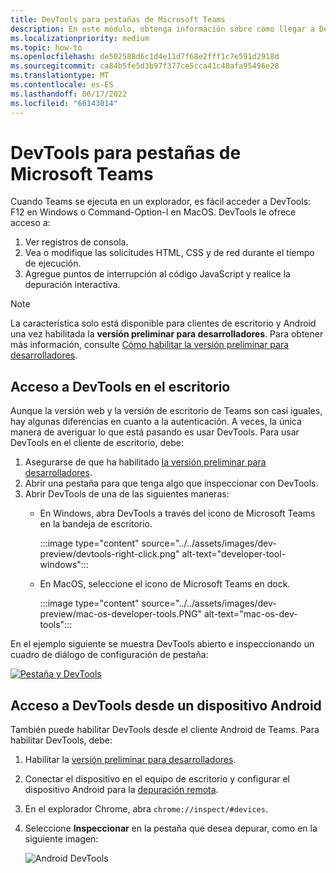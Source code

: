 ```yaml
---
title: DevTools para pestañas de Microsoft Teams
description: En este módulo, obtenga información sobre cómo llegar a DevTools al usar el cliente de escritorio de Microsoft Teams y la depuración
ms.localizationpriority: medium
ms.topic: how-to
ms.openlocfilehash: de502588d6c1d4e11d7f68e2fff1c7e591d2918d
ms.sourcegitcommit: ca84b5fe5d3b97f377ce5cca41c48afa95496e28
ms.translationtype: MT
ms.contentlocale: es-ES
ms.lasthandoff: 06/17/2022
ms.locfileid: "66143014"
---
```

# <a name="devtools-for-microsoft-teams-tabs"></a>DevTools para pestañas de Microsoft Teams

Cuando Teams se ejecuta en un explorador, es fácil acceder a DevTools: F12 en Windows o Command-Option-I en MacOS. DevTools le ofrece acceso a:

1. Ver registros de consola.
1. Vea o modifique las solicitudes HTML, CSS y de red durante el tiempo de ejecución.
1. Agregue puntos de interrupción al código JavaScript y realice la depuración interactiva.

> [!NOTE]
> La característica solo está disponible para clientes de escritorio y Android una vez habilitada la **versión preliminar para desarrolladores**. Para obtener más información, consulte [Cómo habilitar la versión preliminar para desarrolladores](~/resources/dev-preview/developer-preview-intro.md).

## <a name="access-devtools-on-the-desktop"></a>Acceso a DevTools en el escritorio

Aunque la versión web y la versión de escritorio de Teams son casi iguales, hay algunas diferencias en cuanto a la autenticación. A veces, la única manera de averiguar lo que está pasando es usar DevTools. Para usar DevTools en el cliente de escritorio, debe:

1. Asegurarse de que ha habilitado [la versión preliminar para desarrolladores](~/resources/dev-preview/developer-preview-intro.md).
1. Abrir una pestaña para que tenga algo que inspeccionar con DevTools.
1. Abrir DevTools de una de las siguientes maneras:
    * En Windows, abra DevTools a través del icono de Microsoft Teams en la bandeja de escritorio.

      :::image type="content" source="../../assets/images/dev-preview/devtools-right-click.png" alt-text="developer-tool-windows":::

    * En MacOS, seleccione el icono de Microsoft Teams en dock.

      :::image type="content" source="../../assets/images/dev-preview/mac-os-developer-tools.PNG" alt-text="mac-os-dev-tools":::

En el ejemplo siguiente se muestra DevTools abierto e inspeccionando un cuadro de diálogo de configuración de pestaña:

   [![Pestaña y DevTools](~/assets/images/dev-preview/tab-and-devtools.png)](~/assets/images/dev-preview/tab-and-devtools.png#lightbox)

## <a name="access-devtools-from-an-android-device"></a>Acceso a DevTools desde un dispositivo Android

También puede habilitar DevTools desde el cliente Android de Teams. Para habilitar DevTools, debe:

1. Habilitar la [versión preliminar para desarrolladores](~/resources/dev-preview/developer-preview-intro.md).
1. Conectar el dispositivo en el equipo de escritorio y configurar el dispositivo Android para la [depuración remota](https://developers.google.com/web/tools/chrome-devtools/remote-debugging/).
1. En el explorador Chrome, abra `chrome://inspect/#devices`.
1. Seleccione **Inspeccionar** en la pestaña que desea depurar, como en la siguiente imagen:

   ![Android DevTools](~/assets/images/android-devtools.png)
